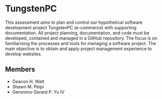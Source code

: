 # TungstenPC
This assessment aims to plan and control our hypothetical software development project TungstenPC (e-commerce) with supporting documentation. All project planning, documentation, and code must be developed, contained and managed in a GitHub repository. The focus is on familiarising the processes and tools for managing a software project. The main objective is to obtain and apply project management experience to develop websites.


## Members
- Deacon H. Watt
- Shawn M. Peipi
- Geronimo Gerard P. Yu IV
